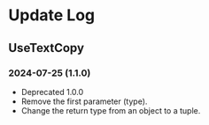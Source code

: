 # Update Log

## UseTextCopy

### 2024-07-25 (1.1.0)

- Deprecated 1.0.0
- Remove the first parameter (type).
- Change the return type from an object to a tuple.
